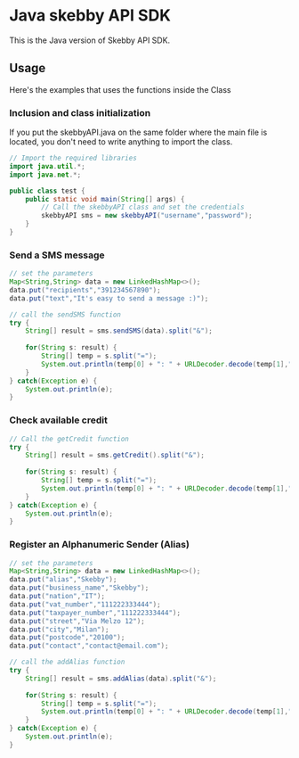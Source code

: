 # Java skebby API SDK

This is the Java version of Skebby API SDK.

## Usage

Here's the examples that uses the functions inside the Class

### Inclusion and class initialization
If you put the skebbyAPI.java on the same folder where the main file is located, you don't need to write anything to import the class.

```Java
// Import the required libraries
import java.util.*;
import java.net.*;

public class test {
	public static void main(String[] args) {
        // Call the skebbyAPI class and set the credentials 
		skebbyAPI sms = new skebbyAPI("username","password");
	}
}
```

### Send a SMS message
```Java
// set the parameters
Map<String,String> data = new LinkedHashMap<>();
data.put("recipients","391234567890"); 
data.put("text","It's easy to send a message :)");

// call the sendSMS function 
try {
    String[] result = sms.sendSMS(data).split("&");
    
    for(String s: result) {
        String[] temp = s.split("=");
        System.out.println(temp[0] + ": " + URLDecoder.decode(temp[1],"UTF-8"));
    }	
} catch(Exception e) {
    System.out.println(e);
}
```

### Check available credit
```Java
// Call the getCredit function
try {
    String[] result = sms.getCredit().split("&");
    
    for(String s: result) {
        String[] temp = s.split("=");
        System.out.println(temp[0] + ": " + URLDecoder.decode(temp[1],"UTF-8"));
    }	
} catch(Exception e) {
    System.out.println(e);
}
```

### Register an Alphanumeric Sender (Alias)
```Java
// set the parameters
Map<String,String> data = new LinkedHashMap<>();
data.put("alias","Skebby"); 
data.put("business_name","Skebby");
data.put("nation","IT"); 
data.put("vat_number","111222333444");
data.put("taxpayer_number","111222333444"); 
data.put("street","Via Melzo 12");
data.put("city","Milan");
data.put("postcode","20100");
data.put("contact","contact@email.com");

// call the addAlias function 
try {
    String[] result = sms.addAlias(data).split("&");
    
    for(String s: result) {
        String[] temp = s.split("=");
        System.out.println(temp[0] + ": " + URLDecoder.decode(temp[1],"UTF-8"));
    }	
} catch(Exception e) {
    System.out.println(e);
}
```
